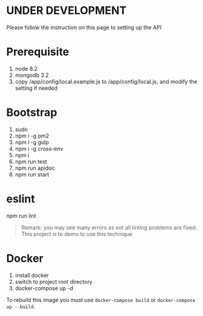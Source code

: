 # UNDER DEVELOPMENT

Please follow the instruction on this page to setting up the API

# Prerequisite
1. node 8.2
2. mongodb 3.2
3. copy /app/config/local.example.js to /app/config/local.js, and modify the setting if needed 

# Bootstrap
1. sudo
2. npm i -g pm2
3. npm i -g gulp
4. npm i -g cross-env
5. npm i
6. npm run test
7. npm run apidoc
8. npm run start

# eslint
npm run lint
>Remark: you may see many errors as not all linting problems are fixed. This project is to demo to use this technique

# Docker
1. install docker
2. switch to project root directory
3. docker-compose up -d

To rebuild this image you must use `docker-compose build` or `docker-compose up --build`.
